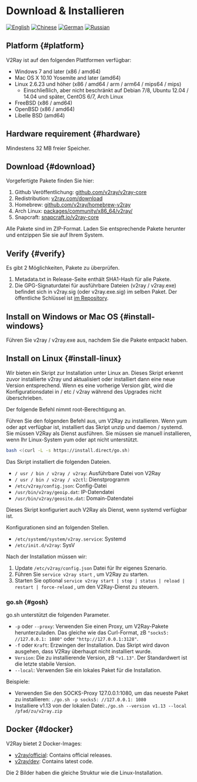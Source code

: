 # Download & Installieren

[![English](../resources/english.svg)](https://www.v2ray.com/en/welcome/install.html) [![Chinese](../resources/chinese.svg)](https://www.v2ray.com/chapter_00/install.html) [![German](../resources/german.svg)](https://www.v2ray.com/de/welcome/install.html) [![Russian](../resources/russian.svg)](https://www.v2ray.com/ru/welcome/install.html)

## Platform {#platform}

V2Ray ist auf den folgenden Plattformen verfügbar:

* Windows 7 and later (x86 / amd64)
* Mac OS X 10.10 Yosemite and later (amd64)
* Linux 2.6.23 und höher (x86 / amd64 / arm / arm64 / mips64 / mips) 
  * Einschließlich, aber nicht beschränkt auf Debian 7/8, Ubuntu 12.04 / 14.04 und später, CentOS 6/7, Arch Linux
* FreeBSD (x86 / amd64)
* OpenBSD (x86 / amd64)
* Libelle BSD (amd64)

## Hardware requirement {#hardware}

Mindestens 32 MB freier Speicher.

## Download {#download}

Vorgefertigte Pakete finden Sie hier:

1. Github Veröffentlichung: [github.com/v2ray/v2ray-core](https://github.com/v2ray/v2ray-core/releases)
2. Redistribution: [v2ray.com/download](https://www.v2ray.com/download/)
3. Homebrew: [github.com/v2ray/homebrew-v2ray](https://github.com/v2ray/homebrew-v2ray)
4. Arch Linux: [packages/community/x86_64/v2ray/](https://www.archlinux.org/packages/community/x86_64/v2ray/)
5. Snapcraft: [snapcraft.io/v2ray-core](https://snapcraft.io/v2ray-core)

Alle Pakete sind im ZIP-Format. Laden Sie entsprechende Pakete herunter und entzippen Sie sie auf Ihrem System.

## Verify {#verify}

Es gibt 2 Möglichkeiten, Pakete zu überprüfen.

1. Metadata.txt in Release-Seite enthält SHA1-Hash für alle Pakete.
2. Die GPG-Signaturdatei für ausführbare Dateien (v2ray / v2ray.exe) befindet sich in v2ray.sig (oder v2ray.exe.sig) im selben Paket. Der öffentliche Schlüssel ist [im Repository](https://raw.githubusercontent.com/v2ray/v2ray-core/master/release/verify/official_release.asc).

## Install on Windows or Mac OS {#install-windows}

Führen Sie v2ray / v2ray.exe aus, nachdem Sie die Pakete entpackt haben.

## Install on Linux {#install-linux}

Wir bieten ein Skript zur Installation unter Linux an. Dieses Skript erkennt zuvor installierte v2ray und aktualisiert oder installiert dann eine neue Version entsprechend. Wenn es eine vorherige Version gibt, wird die Konfigurationsdatei in / etc / v2ray während des Upgrades nicht überschrieben.

Der folgende Befehl nimmt root-Berechtigung an.

Führen Sie den folgenden Befehl aus, um V2Ray zu installieren. Wenn yum oder apt verfügbar ist, installiert das Skript unzip und daemon / systemd. Sie müssen V2Ray als Dienst ausführen. Sie müssen sie manuell installieren, wenn Ihr Linux-System yum oder apt nicht unterstützt.

```bash
bash <(curl -L -s https://install.direct/go.sh)
```

Das Skript installiert die folgenden Dateien.

* `/ usr / bin / v2ray / v2ray`: Ausführbare Datei von V2Ray
* `/ usr / bin / v2ray / v2ctl`: Dienstprogramm
* `/etc/v2ray/config.json`: Config-Datei
* `/usr/bin/v2ray/geoip.dat`: IP-Datendatei
* `/usr/bin/v2ray/geosite.dat`: Domain-Datendatei

Dieses Skript konfiguriert auch V2Ray als Dienst, wenn systemd verfügbar ist.

Konfigurationen sind an folgenden Stellen.

* `/etc/systemd/system/v2ray.service`: Systemd
* `/etc/init.d/v2ray`: SysV

Nach der Installation müssen wir:

1. Update `/etc/v2ray/config.json` Datei für Ihr eigenes Szenario.
2. Führen Sie `service v2ray start` , um V2Ray zu starten.
3. Starten Sie optional `service v2ray start | stop | status | reload | restart | force-reload` , um den V2Ray-Dienst zu steuern.

### go.sh {#gosh}

go.sh unterstützt die folgenden Parameter.

* `-p` oder `--proxy`: Verwenden Sie einen Proxy, um V2Ray-Pakete herunterzuladen. Das gleiche wie das Curl-Format, zB `"socks5: //127.0.0.1: 1080"` oder `"http://127.0.0.1:3128"`.
* `-f` oder `Kraft`: Erzwingen der Installation. Das Skript wird davon ausgehen, dass V2Ray überhaupt nicht installiert wurde.
* `Version`: Die zu installierende Version, zB `"v1.13"`. Der Standardwert ist die letzte stabile Version.
* `--local`: Verwenden Sie ein lokales Paket für die Installation.

Beispiele:

* Verwenden Sie den SOCKS-Proxy 127.0.0.1:1080, um das neueste Paket zu installieren: ```./go.sh -p socks5: //127.0.0.1: 1080```
* Installiere v1.13 von der lokalen Datei:```./go.sh --version v1.13 --local /pfad/zu/v2ray.zip```

## Docker {#docker}

V2Ray bietet 2 Docker-Images:

* [v2ray/official](https://hub.docker.com/r/v2ray/official/): Contains official releases.
* [v2ray/dev](https://hub.docker.com/r/v2ray/dev/): Contains latest code.

Die 2 Bilder haben die gleiche Struktur wie die Linux-Installation.